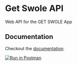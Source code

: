 # Get Swole API
Web API for the GET SWOLE App

## Documentation
Checkout the [documentation](https://www.getpostman.com/collections/58fdb8221a833a8c2e58).

[![Run in Postman](https://run.pstmn.io/button.svg)](https://app.getpostman.com/run-collection/58fdb8221a833a8c2e58)

